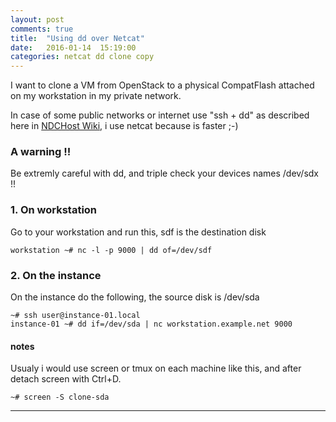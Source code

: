 ```yaml
---
layout: post
comments: true
title:  "Using dd over Netcat"
date:   2016-01-14  15:19:00
categories: netcat dd clone copy
---
```


I want to clone a VM from OpenStack to a physical CompatFlash attached on my workstation in my private network.

In case of some public networks or internet use "ssh + dd" as described here in [NDCHost Wiki],
i use netcat because is faster ;-)

### A warning !!
Be extremly careful with dd, and triple check your devices names /dev/sdx  !!

### 1. On workstation
Go to your workstation and run this, sdf is the destination disk

    workstation ~# nc -l -p 9000 | dd of=/dev/sdf

### 2. On the instance 
On the instance do the following, the source disk is /dev/sda

    ~# ssh user@instance-01.local
    instance-01 ~# dd if=/dev/sda | nc workstation.example.net 9000

#### notes
Usualy i would use screen or tmux on each machine like this, and after detach screen with Ctrl+D.

    ~# screen -S clone-sda


---
[NDCHost Wiki]: <https://www.ndchost.com/wiki/server-administration/netcat-over-ssh>


